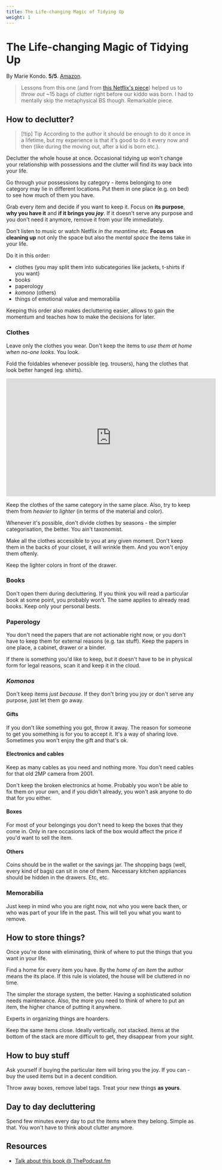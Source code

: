 ```yaml
---
title: The Life-changing Magic of Tidying Up
weight: 1
---
```

# The Life-changing Magic of Tidying Up

By Marie Kondo. **5/5**. [Amazon](https://www.amazon.com/Life-Changing-Magic-Tidying-Decluttering-Organizing/dp/1607747308).

> Lessons from this one (and from [this Netflix's piece](https://www.netflix.com/pl-en/title/80209379)) helped us to _throw out_ ~15 bags of clutter right before our kiddo was born. I had to mentally skip the metaphysical BS though. Remarkable piece.

## How to declutter?

> [!tip] Tip
> According to the author it should be enough to do it once in a lifetime, but my experience is that it's good to do it every now and then (like during the moving out, after a kid is born etc.).

Declutter the whole house at once. Occasional tidying up won't change your relationship with possessions and the clutter will find its way back into your life.

Go through your possessions by category - items belonging to one category may lie in different locations. Put them in one place (e.g. on bed) to see how much of them you have.

Grab every item and decide if you want to keep it. Focus on **its purpose**, **why you have it** and **if it brings you _joy_**. If it doesn't serve any purpose and you don't need it anymore, remove it from your life immediately.

Don't listen to music or watch Netflix _in the meantime_ etc. **Focus on cleaning up** not only the space but also the _mental space_ the items take in your life.

Do it in this order:

- clothes (you may split them into subcategories like jackets, t-shirts if you want)
- books
- paperology
- _komono_ (others)
- things of emotional value and memorabilia

Keeping this order also makes decluttering easier, allows to gain the momentum and teaches how to make the decisions for later.

### Clothes

Leave only the clothes you wear. Don't keep the items to _use them at home when no-one looks_. You look.

Fold the foldables whenever possible (eg. trousers), hang the clothes that look better hanged (eg. shirts).

<iframe width="560" height="315" src="https://www.youtube.com/embed/IjkmqbJTLBM" title="YouTube video player" frameborder="0" allow="accelerometer; autoplay; clipboard-write; encrypted-media; gyroscope; picture-in-picture" allowfullscreen></iframe>

Keep the clothes of the same category in the same place. Also, try to keep them from _heavier_ to _lighter_ (in terms of the material and color).

Whenever it's possible, don't divide clothes by seasons - the simpler categorisation, the better. You ain't taxonomist.

Make all the clothes accessible to you at any given moment. Don't keep them in the backs of your closet, it will wrinkle them. And you won't enjoy them oftenly.

Keep the lighter colors in front of the drawer.

### Books

Don't open them during decluttering. If you think you will read a particular book at some point, you probably won't. The same applies to already read books. Keep only your personal bests.

### Paperology

You don't need the papers that are not actionable right now, or you don't have to keep them for external reasons (e.g. tax stuff). Keep the papers in one place, a cabinet, drawer or a binder.

If there is something you'd like to keep, but it doesn't have to be in physical form for legal reasons, scan it and keep it in the cloud.

### _Komonos_

Don't keep items _just because_. If they don't bring you joy or don't serve any purpose, just let them go away.

#### Gifts

If you don't like something you got, throw it away. The reason for someone to get you something is for you to accept it. It's a way of sharing love. Sometimes you won't enjoy the gift and that's ok.

#### Electronics and cables

Keep as many cables as you need and nothing more. You don't need cables for that old 2MP camera from 2001.

Don't keep the broken electronics at home. Probably you won't be able to fix them on your own, and if you didn't already, you won't ask anyone to do that for you either.

#### Boxes

For most of your belongings you don't need to keep the boxes that they come in. Only in rare occasions lack of the box would affect the price if you'd want to sell the item.

#### Others

Coins should be in the wallet or the savings jar. The shopping bags (well, every kind of bags) can sit in one of them. Necessary kitchen appliances should be hidden in the drawers. Etc, etc.

### Memorabilia

Just keep in mind who you are right now, not who you were back then, or who was part of your life in the past. This will tell you what you want to remove.

## How to store things?

Once you're done with eliminating, think of where to put the things that you want in your life.

Find a home for every item you have. By the _home of an item_ the author means the its place. If this rule is violated, the house will be cluttered in no time.

The simpler the storage system, the better. Having a sophisticated solution needs maintenance. Also, the more you need to think of where to put an item, the higher chance of putting it anywhere.

Experts in organizing things are hoarders.

Keep the same items close. Ideally vertically, not stacked. Items at the bottom of the stack are more difficult to get, they disappear from your sight.

## How to buy stuff

Ask yourself if buying the particular item will bring you the joy. If you can - buy the used items but in a decent condition.

Throw away boxes, remove label tags. Treat your new things **as yours**.

## Day to day decluttering

Spend few minutes every day to put the items where they belong. Simple as that. You won't have to think about clutter anymore.

## Resources

- [Talk about this book @ ThePodcast.fm](http://thepodcast.fm/episodes/146)
